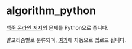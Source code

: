 # algorithm_python
[백준 온라인 저지](https://www.acmicpc.net/user/unbroken2650)의 문제를 Python으로 풉니다.


알고리즘별로 분류되며, [여기](https://github.com/unbroken2650/baekjoon_python)에 자동으로 업로드 됩니다.
